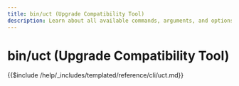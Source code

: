 ```yaml
---
title: bin/uct (Upgrade Compatibility Tool)
description: Learn about all available commands, arguments, and options for the bin/uct command-line tool.
---
```

# bin/uct (Upgrade Compatibility Tool)

{{$include /help/_includes/templated/reference/cli/uct.md}}
